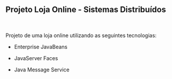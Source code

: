 ## Projeto Loja Online - Sistemas Distribuídos
<br>

Projeto de uma loja online utilizando as seguintes tecnologias:  


- Enterprise JavaBeans

- JavaServer Faces

- Java Message Service  
